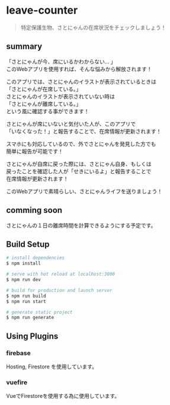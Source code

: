 # leave-counter

> 特定保護生物、さとにゃんの在席状況をチェックしましょう！

## summary
「さとにゃんが今、席にいるかわからない… 」<br>
このWebアプリを使用すれば、そんな悩みから解放されます！<br>

このアプリでは、さとにゃんのイラストが表示されているときは<br>
「さとにゃんが在席している。」<br>
さとにゃんのイラストが表示されていない時は<br>
「さとにゃんが離席している。」<br>
という風に確認する事ができます！<br>

さとにゃんが席にいないと気付いた人が、このアプリで<br>
「いなくなった！」と報告することで、在席情報が更新されます！

スマホにも対応しているので、外でさとにゃんを発見した方でも<br>
簡単に報告が可能です！

さとにゃんが自席に戻った際には、さとにゃん自身、もしくは<br>
戻ったことを確認した人が「せきにいるよ」と報告することで<br>
在席情報が更新されます！

このWebアプリで素晴らしい、さとにゃんライフを送りましょう！

## comming soon
さとにゃんの１日の離席時間を計算できるようにする予定です。

## Build Setup

``` bash
# install dependencies
$ npm install

# serve with hot reload at localhost:3000
$ npm run dev

# build for production and launch server
$ npm run build
$ npm run start

# generate static project
$ npm run generate
```

## Using Plugins
### firebase
Hosting, Firestore を使用しています。

### vuefire
VueでFirestoreを使用する為に使用しています。
